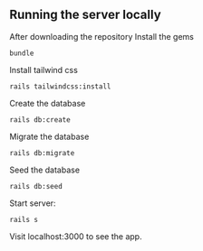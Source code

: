 ## Running the server locally

After downloading the repository
Install the gems

```
bundle
```

Install tailwind css

```
rails tailwindcss:install
```

Create the database

```
rails db:create
```

Migrate the database

```
rails db:migrate
```

Seed the database

```
rails db:seed
```

Start server:

```
rails s
```

Visit localhost:3000 to see the app.
